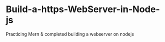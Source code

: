 # Build-a-https-WebServer-in-Node-js
Practicing Mern  &amp; completed building a webserver on nodejs
